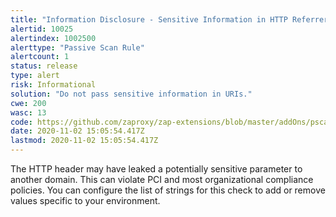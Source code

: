 ```yaml
---
title: "Information Disclosure - Sensitive Information in HTTP Referrer Header"
alertid: 10025
alertindex: 1002500
alerttype: "Passive Scan Rule"
alertcount: 1
status: release
type: alert
risk: Informational
solution: "Do not pass sensitive information in URIs."
cwe: 200
wasc: 13
code: https://github.com/zaproxy/zap-extensions/blob/master/addOns/pscanrules/src/main/java/org/zaproxy/zap/extension/pscanrules/InformationDisclosureReferrerScanRule.java
date: 2020-11-02 15:05:54.417Z
lastmod: 2020-11-02 15:05:54.417Z
---
```

The HTTP header may have leaked a potentially sensitive parameter to another domain. This can violate PCI and most organizational compliance policies. You can configure the list of strings for this check to add or remove values specific to your environment.
